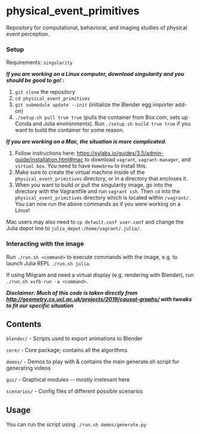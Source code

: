 # physical_event_primitives
Repository for computational, behavioral, and imaging studies of physical event perception.

### Setup

Requirements: `singularity`

***If you are working on a Linux computer, download singularity and you should be good to go! :***

1. `git clone` the repository
2. `cd physical_event_primitives`
3. `git submodule update --init` (initialize the Blender egg importer add-on)
4. `./setup.sh pull true true` (pulls the container from Box.com, sets up Conda and Julia environments). Run `./setup.sh build true true` if you want to build the container for some reason.

***If you are working on a Mac, the situation is more complicated.***

1. Follow instructions here: https://sylabs.io/guides/3.5/admin-guide/installation.html#mac to download `vagrant`, `vagrant-manager`, and `virtual box`. You need to have `Homebrew` to install this. 
2. Make sure to create the virtual machine inside of the `physical_event_primitives` directory, or in a directory that encloses it. 
3. When you want to build or pull the singularity image, go into the directory with the Vagrantfile and run `vagrant ssh`. Then `cd` into the `physical_event_primitives` directory which is located within `/vagrant/`. You can now run the above commands as if you were working on a Linux!

Mac users may also need to `cp default.conf user.conf` and change the Julia depot line to `julia_depot:/home/vagrant/.julia/`.

### Interacting with the image

Run `./run.sh <command>` to execute commands with the image, e.g. to launch Julia REPL `./run.sh julia`.

If using Milgram and need a virtual display (e.g. rendering with Blender), run `./run.sh xvfb-run -a <command>`.


***Disclaimer: Much of this code is taken directly from http://geometry.cs.ucl.ac.uk/projects/2019/causal-graphs/ with tweaks to fit our specific situation***

Contents
--------
`blender/` - Scripts used to export animations to Blender

`core/` - Core package; contains all the algorithms

`demos/` - Demos to play with & contains the main generate.sh script for generating videos

`gui/` - Graphical modules -- mostly irrelevant here

`scenarios/` - Config files of different possible scenarios


Usage
-----
You can run the script using `./run.sh demos/generate.py`
